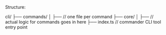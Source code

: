 Structure:

cli/
    ├── commands/
    │   ├── // one file per command 
    ├── core/
    │   ├── // actual logic for commands goes in here
    ├── index.ts // commander CLI tool entry point
